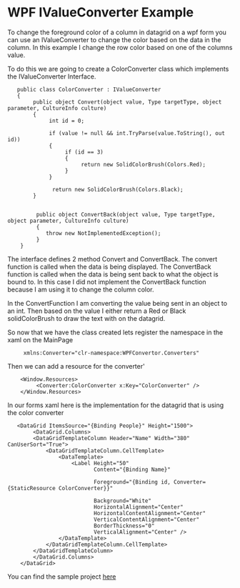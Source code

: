 # WPF IValueConverter Example  


To change the foreground color of a column in datagrid on a wpf form you can use an IValueConverter to change the color based on the data in the column.  In this example I change the row color based on one of the columns value.

To do this we are going to create a ColorConverter class which implements the IValueConverter Interface.  


       public class ColorConverter : IValueConverter
       {
            public object Convert(object value, Type targetType, object parameter, CultureInfo culture)
            {
                 int id = 0;

                 if (value != null && int.TryParse(value.ToString(), out id))
                 {
                      if (id == 3)
                      {
                           return new SolidColorBrush(Colors.Red);
                      }
                 }

                  return new SolidColorBrush(Colors.Black);
            }


             public object ConvertBack(object value, Type targetType, object parameter, CultureInfo culture)
             {
                throw new NotImplementedException();
             }
        }
        
 The interface defines 2 method Convert and ConvertBack.  The convert function is called when the data is being displayed.  The ConvertBack function is called when the data is being sent back to what the object is bound to.  In this case I did not implement the ConvertBack function because I am using it to change the column color.
 
 In the ConvertFunction I am converting the value being sent in an object to an int.  Then based on the value I either return a Red or Black solidColorBrush to draw the text with on the datagrid.
 
 So now that we have the class created lets register the namespace in the xaml on the MainPage
 
         xmlns:Converter="clr-namespace:WPFConvertor.Converters"

Then we can add a resource for the converter'

        <Window.Resources>
             <Converter:ColorConverter x:Key="ColorConverter" />
        </Window.Resources>

In our forms xaml here is the implementation for the datagrid that is using the color converter

       <DataGrid ItemsSource="{Binding People}" Height="1500">
            <DataGrid.Columns>
            <DataGridTemplateColumn Header="Name" Width="380" CanUserSort="True">
                <DataGridTemplateColumn.CellTemplate>
                    <DataTemplate>
                        <Label Height="50"
                               Content="{Binding Name}"

                               Foreground="{Binding id, Converter={StaticResource ColorConverter}}"

                               Background="White"
                               HorizontalAlignment="Center"
                               HorizontalContentAlignment="Center"
                               VerticalContentAlignment="Center"
                               BorderThickness="0"
                               VerticalAlignment="Center" />
                    </DataTemplate>
                </DataGridTemplateColumn.CellTemplate>
            </DataGridTemplateColumn>
            </DataGrid.Columns>
        </DataGrid>

You can find the sample project [here](https://github.com/vb2ae/WPFIValueConverter)


